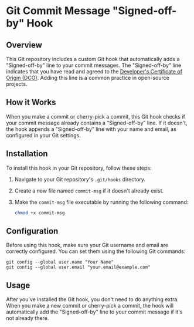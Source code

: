 # Git Commit Message "Signed-off-by" Hook

## Overview

This Git repository includes a custom Git hook that automatically adds a "Signed-off-by" line to your commit messages. The "Signed-off-by" line indicates that you have read and agreed to the [Developer's Certificate of Origin (DCO)](https://developercertificate.org/). Adding this line is a common practice in open-source projects.

## How it Works

When you make a commit or cherry-pick a commit, this Git hook checks if your commit message already contains a "Signed-off-by" line. If it doesn't, the hook appends a "Signed-off-by" line with your name and email, as configured in your Git settings.

## Installation

To install this hook in your Git repository, follow these steps:

1. Navigate to your Git repository's `.git/hooks` directory.

2. Create a new file named `commit-msg` if it doesn't already exist.

3. Make the `commit-msg` file executable by running the following command:

   ```bash
   chmod +x commit-msg
## Configuration
Before using this hook, make sure your Git username and email are correctly configured. You can set them using the following Git commands:

    git config --global user.name "Your Name"
    git config --global user.email "your.email@example.com"
    
## Usage
After you've installed the Git hook, you don't need to do anything extra. When you make a new commit or cherry-pick a commit, the hook will automatically add the "Signed-off-by" line to your commit message if it's not already there.